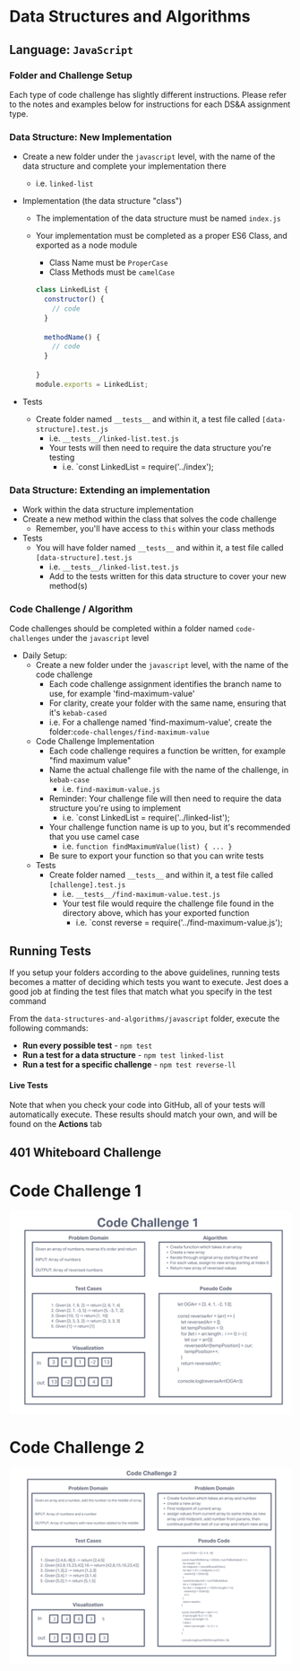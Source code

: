 # Data Structures and Algorithms

## Language: `JavaScript`

### Folder and Challenge Setup

Each type of code challenge has slightly different instructions. Please refer to the notes and examples below for instructions for each DS&A assignment type.

### Data Structure: New Implementation

- Create a new folder under the `javascript` level, with the name of the data structure and complete your implementation there
  - i.e. `linked-list`
- Implementation (the data structure "class")
  - The implementation of the data structure must be named `index.js`
  - Your implementation must be completed as a proper ES6 Class, and exported as a node module
    - Class Name must be `ProperCase`
    - Class Methods must be `camelCase`

    ```javascript
    class LinkedList {
      constructor() {
        // code
      }

      methodName() {
        // code
      }

    }
    module.exports = LinkedList;
    ```

- Tests
  - Create folder named `__tests__` and within it, a test file called `[data-structure].test.js`
    - i.e. `__tests__/linked-list.test.js`
    - Your tests will then need to require the data structure you're testing
      - i.e. `const LinkedList = require('../index');

### Data Structure: Extending an implementation

- Work within the data structure implementation
- Create a new method within the class that solves the code challenge
  - Remember, you'll have access to `this` within your class methods
- Tests
  - You will have folder named `__tests__` and within it, a test file called `[data-structure].test.js`
    - i.e. `__tests__/linked-list.test.js`
    - Add to the tests written for this data structure to cover your new method(s)

### Code Challenge / Algorithm

Code challenges should be completed within a folder named `code-challenges` under the `javascript` level

- Daily Setup:
  - Create a new folder under the `javascript` level, with the name of the code challenge
    - Each code challenge assignment identifies the branch name to use, for example 'find-maximum-value'
    - For clarity, create your folder with the same name, ensuring that it's `kebab-cased`
    - i.e. For a challenge named 'find-maximum-value', create the folder:`code-challenges/find-maximum-value`
  - Code Challenge Implementation
    - Each code challenge requires a function be written, for example "find maximum value"
    - Name the actual challenge file with the name of the challenge, in `kebab-case`
      - i.e. `find-maximum-value.js`
    - Reminder: Your challenge file will then need to require the data structure you're using to implement
      - i.e. `const LinkedList = require('../linked-list');
    - Your challenge function name is up to you, but it's recommended that you use camel case
      - i.e. `function findMaximumValue(list) { ... }`
    - Be sure to export your function so that you can write tests
  - Tests
    - Create folder named `__tests__` and within it, a test file called `[challenge].test.js`
      - i.e. `__tests__/find-maximum-value.test.js`
      - Your test file would require the challenge file found in the directory above, which has your exported function
        - i.e. `const reverse = require('../find-maximum-value.js');

## Running Tests

If you setup your folders according to the above guidelines, running tests becomes a matter of deciding which tests you want to execute.  Jest does a good job at finding the test files that match what you specify in the test command

From the `data-structures-and-algorithms/javascript` folder, execute the following commands:

- **Run every possible test** - `npm test`
- **Run a test for a data structure** - `npm test linked-list`
- **Run a test for a specific challenge** - `npm test reverse-ll`

#### Live Tests

Note that when you check your code into GitHub, all of your tests will automatically execute. These results should match your own, and will be found on the  **Actions** tab

## 401 Whiteboard Challenge

# Code Challenge 1

![challenge1](./WBChallenge1.png)


# Code Challenge 2

![challenge2](./WBChallenge2.png)
